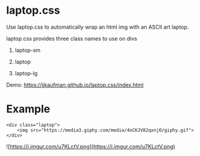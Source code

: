 # laptop.css

Use laptop.css to automatically wrap an html img with an ASCII art laptop. 

laptop.css provides three class names to use on divs

1. laptop-sm

2. laptop

3. laptop-lg

Demo: https://jjkaufman.github.io/laptop.css/index.html

# Example

```
<div class="laptop">
    <img src="https://media3.giphy.com/media/4oCKJV82qxnjO/giphy.gif">
</div>
```

![https://i.imgur.com/u7KLctV.png](https://i.imgur.com/u7KLctV.png)
